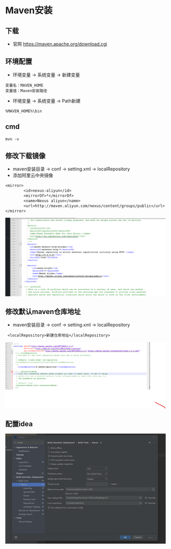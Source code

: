 # Maven安装

## 下载
- 官网 https://maven.apache.org/download.cgi

## 环境配置
- 环境变量 -> 系统变量 -> 新建变量
```
变量名：MAVEN_HOME
变量值：Maven安装路径
```

- 环境变量 -> 系统变量 -> Path新建
```
%MAVEN_HOME%\bin
```

## cmd
```
mvn -v
```

## 修改下载镜像
- maven安装目录 -> conf -> setting.xml -> localRepository
- 添加阿里云中央镜像

```
<mirror>
        <id>nexus-aliyun</id>
        <mirrorOf>*</mirrorOf>
        <name>Nexus aliyun</name>
        <url>http://maven.aliyun.com/nexus/content/groups/public</url>
</mirror>
```
![](./imgs/2022-10-31-18-24-30.png)
## 修改默认maven仓库地址
- maven安装目录 -> conf -> setting.xml -> localRepository
```
 <localRepository>新建仓库地址</localRepository>
```
![](./imgs/2022-10-31-18-23-59.png)

## 配置idea
![](./imgs/2022-10-31-18-23-14.png)